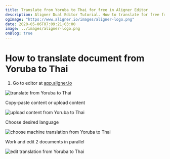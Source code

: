 ```yaml
---
title: Translate from Yoruba to Thai for free in Aligner Editor
description: Aligner Dual Editor Tutorial. How to translate for free from Yoruba to Thai. Aligner is multilingual document management platform. 
ogImage: "https://www.aligner.io/images/aligner-logo.png"
date: 2020-05-06T07:09:21+03:00
image: ../images/aligner-logo.png
onBlog: true
---
```


# How to translate document from Yoruba to Thai

1. Go to editor at [app.aligner.io](https://app.aligner.io "Aligner App web page")

![translate from Yoruba to Thai](../aligner-blank-editor.png "translate from Yoruba to Thai")

Copy-paste content or upload content

![upload content from Yoruba to Thai](../aligner-uploaded-document.png "upload content from Yoruba to Thai")

Choose desired language

![choose machine translation from Yoruba to Thai](../aligner-language-dropdown.png "choose machine translation from Yoruba to Thai")

Work and edit 2 documents in parallel

![edit translation from Yoruba to Thai](../aligner-double-sitded-editor.png "edit translation from Yoruba to Thai")

